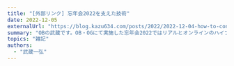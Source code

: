 ```yaml
---
title: "[外部リンク] 忘年会2022を支えた技術"
date: 2022-12-05
externalUrl: "https://blog.kazu634.com/posts/2022/2022-12-04-how-to-conduct-hybrid-drink-party/"
summary: "OBの武蔵です。OB・OGにて実施した忘年会2022ではリアルとオンラインのハイブリッド飲み会を行いました。その際のノウハウを解説してみました"
topics: "雑記"
authors:
  - "武蔵一弘"
---
```


